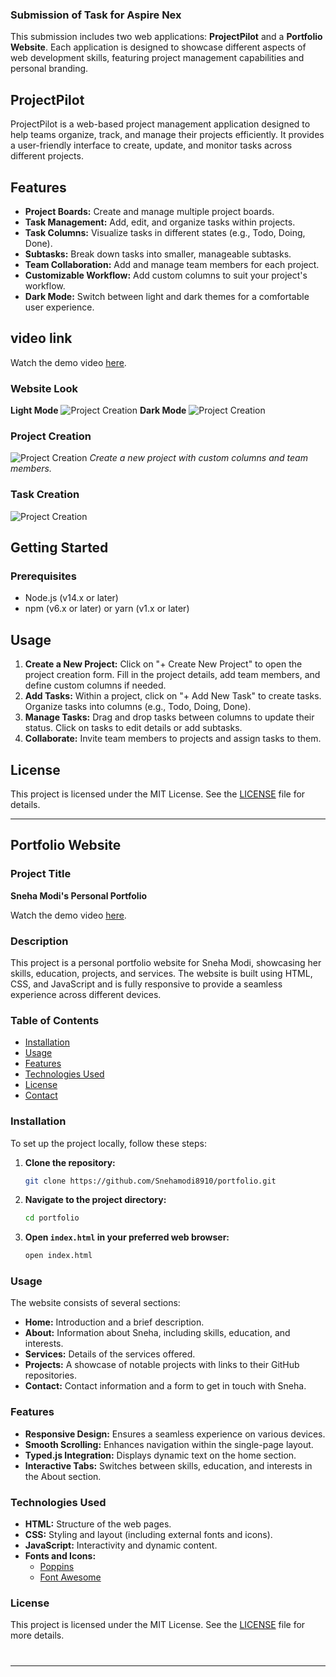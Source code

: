 
### Submission of Task for Aspire Nex


This submission includes two web applications: **ProjectPilot** and a **Portfolio Website**. Each application is designed to showcase different aspects of web development skills, featuring project management capabilities and personal branding.

## ProjectPilot

ProjectPilot is a web-based project management application designed to help teams organize, track, and manage their projects efficiently. It provides a user-friendly interface to create, update, and monitor tasks across different projects.

## Features

- **Project Boards:** Create and manage multiple project boards.
- **Task Management:** Add, edit, and organize tasks within projects.
- **Task Columns:** Visualize tasks in different states (e.g., Todo, Doing, Done).
- **Subtasks:** Break down tasks into smaller, manageable subtasks.
- **Team Collaboration:** Add and manage team members for each project.
- **Customizable Workflow:** Add custom columns to suit your project's workflow.
- **Dark Mode:** Switch between light and dark themes for a comfortable user experience.

## video link
Watch the demo video [here](./public/project%20management%20app.mp4).

### Website Look
**Light Mode**
![Project Creation](/02_project-management-app/public/Screenshot%202024-07-09%20000547.png)
**Dark Mode**
![Project Creation](/02_project-management-app/public/night%20mode.png)

### Project Creation

![Project Creation](/02_project-management-app/public/add%20project.png)
_Create a new project with custom columns and team members._

### Task Creation
![Project Creation](/02_project-management-app/public/add%20task.png)


## Getting Started

### Prerequisites

- Node.js (v14.x or later)
- npm (v6.x or later) or yarn (v1.x or later)


## Usage

1. **Create a New Project:** Click on "+ Create New Project" to open the project creation form. Fill in the project details, add team members, and define custom columns if needed.
2. **Add Tasks:** Within a project, click on "+ Add New Task" to create tasks. Organize tasks into columns (e.g., Todo, Doing, Done).
3. **Manage Tasks:** Drag and drop tasks between columns to update their status. Click on tasks to edit details or add subtasks.
4. **Collaborate:** Invite team members to projects and assign tasks to them.



## License

This project is licensed under the MIT License. See the [LICENSE](LICENSE) file for details.


____________________________________________________________________________________________________________________________________________________________________
## Portfolio Website

### Project Title
**Sneha Modi's Personal Portfolio**

Watch the demo video [here](./images/portfolio.mp4).

### Description
This project is a personal portfolio website for Sneha Modi, showcasing her skills, education, projects, and services. The website is built using HTML, CSS, and JavaScript and is fully responsive to provide a seamless experience across different devices.

### Table of Contents
- [Installation](#installation)
- [Usage](#usage)
- [Features](#features)
- [Technologies Used](#technologies-used)
- [License](#license)
- [Contact](#contact)

### Installation
To set up the project locally, follow these steps:

1. **Clone the repository:**
   ```bash
   git clone https://github.com/Snehamodi8910/portfolio.git
   ```
2. **Navigate to the project directory:**
   ```bash
   cd portfolio
   ```
3. **Open `index.html` in your preferred web browser:**
   ```bash
   open index.html
   ```

### Usage
The website consists of several sections:
- **Home:** Introduction and a brief description.
- **About:** Information about Sneha, including skills, education, and interests.
- **Services:** Details of the services offered.
- **Projects:** A showcase of notable projects with links to their GitHub repositories.
- **Contact:** Contact information and a form to get in touch with Sneha.

### Features
- **Responsive Design:** Ensures a seamless experience on various devices.
- **Smooth Scrolling:** Enhances navigation within the single-page layout.
- **Typed.js Integration:** Displays dynamic text on the home section.
- **Interactive Tabs:** Switches between skills, education, and interests in the About section.

### Technologies Used
- **HTML:** Structure of the web pages.
- **CSS:** Styling and layout (including external fonts and icons).
- **JavaScript:** Interactivity and dynamic content.
- **Fonts and Icons:**
  - [Poppins](https://fonts.googleapis.com/css2?family=Poppins:wght@400;500;600;700&display=swap)
  - [Font Awesome](https://kit.fontawesome.com/67ed61919c.js)

### License
This project is licensed under the MIT License. See the [LICENSE](LICENSE) file for more details.

#


---


